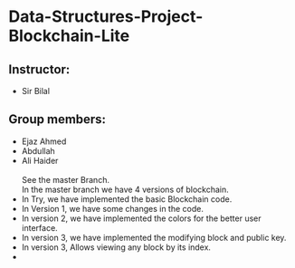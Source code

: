 # Data-Structures-Project-Blockchain-Lite
## Instructor:
- Sir Bilal
## Group members:
- Ejaz Ahmed
- Abdullah
- Ali Haider<br>
<br> See the master Branch.<br>
In the master branch we have 4 versions of blockchain.
- In Try, we have implemented the basic Blockchain code.
- In Version 1, we have some changes in the code.
- In version 2, we have implemented the colors for the better user interface.
- In version 3, we have implemented the modifying block and public key.
- In version 3, Allows viewing any block by its index.
- 
